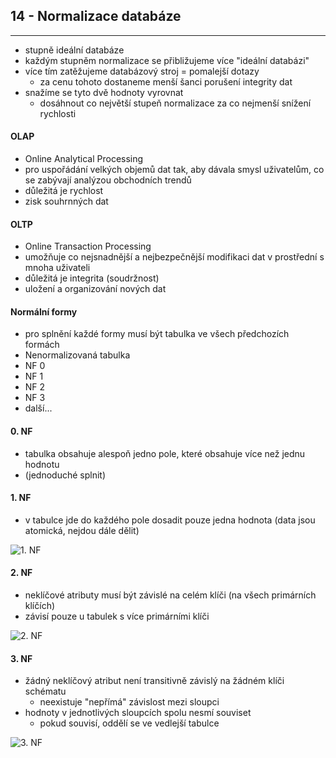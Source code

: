 ## 14 - Normalizace databáze
----

- stupně ideální databáze
- každým stupněm normalizace se přibližujeme více "ideální databázi"
- více tím zatěžujeme databázový stroj = pomalejší dotazy
  - za cenu tohoto dostaneme menší šanci porušení integrity dat
- snažíme se tyto dvě hodnoty vyrovnat
  - dosáhnout co největší stupeň normalizace za co nejmenší snížení rychlosti

#### OLAP

- Online Analytical Processing
- pro uspořádání velkých objemů dat tak, aby dávala smysl uživatelům, co se zabývají analýzou obchodních trendů
- důležitá je rychlost
- zisk souhrnných dat

#### OLTP

- Online Transaction Processing
- umožňuje co nejsnadnější a nejbezpečnější modifikaci dat v prostřední s mnoha uživateli
- důležitá je integrita (soudržnost)
- uložení a organizování nových dat

#### Normální formy

- pro splnění každé formy musí být tabulka ve všech předchozích formách
- Nenormalizovaná tabulka
- NF 0
- NF 1
- NF 2
- NF 3
- další...

#### 0. NF

- tabulka obsahuje alespoň jedno pole, které obsahuje více než jednu hodnotu
- (jednoduché splnit)

#### 1. NF

- v tabulce jde do každého pole dosadit pouze jedna hodnota (data jsou atomická, nejdou dále dělit)

![1. NF](https://ctrlv.cz/shots/2021/05/20/hXan.png)

#### 2. NF

- neklíčové atributy musí být závislé na celém klíči (na všech primárních klíčích)
- závisí pouze u tabulek s více primárními klíči

![2. NF](https://ctrlv.cz/shots/2021/05/20/aeQI.png)

#### 3. NF

- žádný neklíčový atribut není transitivně závislý na žádném klíči schématu
  - neexistuje "nepřímá" závislost mezi sloupci
- hodnoty v jednotlivých sloupcích spolu nesmí souviset
  - pokud souvisí, oddělí se ve vedlejší tabulce

![3. NF](https://ctrlv.cz/shots/2021/05/20/3r8L.png)
